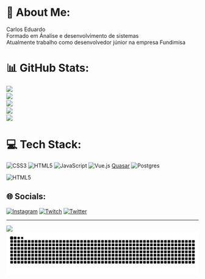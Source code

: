 # 💫 About Me:
Carlos Eduardo<br>Formado em Ánalise e desenvolvimento de sistemas<br>Atualmente trabalho como desenvolvedor júnior na empresa Fundimisa 

# 📊 GitHub Stats:
![](http://github-profile-summary-cards.vercel.app/api/cards/profile-details?username=cadu2602&theme=moonlight)<br />
![](http://github-profile-summary-cards.vercel.app/api/cards/repos-per-language?username=cadu2602&theme=moonlight) <br />
![](http://github-profile-summary-cards.vercel.app/api/cards/most-commit-language?username=cadu2602&theme=moonlight) <br />
![](http://github-profile-summary-cards.vercel.app/api/cards/stats?username=cadu2602&theme=moonlight) <br />
![](http://github-profile-summary-cards.vercel.app/api/cards/productive-time?username=cadu2602&theme=moonlight&utcOffset=8) <br />

# 💻 Tech Stack:
![CSS3](https://img.shields.io/badge/css3-%231572B6.svg?style=for-the-badge&logo=css3&logoColor=white) ![HTML5](https://img.shields.io/badge/html5-%23E34F26.svg?style=for-the-badge&logo=html5&logoColor=white) ![JavaScript](https://img.shields.io/badge/javascript-%23323330.svg?style=for-the-badge&logo=javascript&logoColor=%23F7DF1E) ![Vue.js](https://img.shields.io/badge/vuejs-%2335495e.svg?style=for-the-badge&logo=vuedotjs&logoColor=%234FC08D) [Quasar](https://img.shields.io/badge/Quasar-16B7FB?style=for-the-badge&logo=quasar&logoColor=black) ![Postgres](https://img.shields.io/badge/postgres-%23316192.svg?style=for-the-badge&logo=postgresql&logoColor=white)

![HTML5](https://github-readme-stats.vercel.app/api/wakatime?username=cadu2602)

## 🌐 Socials:
[![Instagram](https://img.shields.io/badge/Instagram-%23E4405F.svg?logo=Instagram&logoColor=white)](https://instagram.com/cadu_zimpel) [![Twitch](https://img.shields.io/badge/Twitch-%239146FF.svg?logo=Twitch&logoColor=white)](https://twitch.tv/caduCSof) [![Twitter](https://img.shields.io/badge/Twitter-%231DA1F2.svg?logo=Twitter&logoColor=white)](https://twitter.com/@Caduzin_MZ) 

---
[![](https://visitcount.itsvg.in/api?id=cadu2602&icon=4&color=0)](https://visitcount.itsvg.in)
![Snake animation](https://github.com/cadu2602/cadu2602/blob/output/github-contribution-grid-snake.svg)
